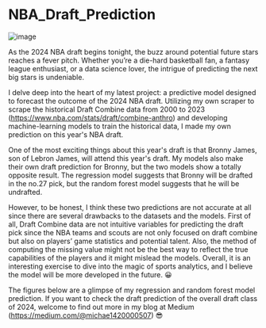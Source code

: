 # NBA_Draft_Prediction

![image](https://github.com/user-attachments/assets/3aa45c9f-a006-4d31-ba54-47e883aa017a)

As the 2024 NBA draft begins tonight, the buzz around potential future stars reaches a fever pitch. Whether you’re a die-hard basketball fan, a fantasy league enthusiast, or a data science lover, the intrigue of predicting the next big stars is undeniable.

I delve deep into the heart of my latest project: a predictive model designed to forecast the outcome of the 2024 NBA draft. Utilizing my own scraper to scrape the historical Draft Combine data from 2000 to 2023 (https://www.nba.com/stats/draft/combine-anthro) and developing machine-learning models to train the historical data, I made my own prediction on this year's NBA draft.

One of the most exciting things about this year's draft is that Bronny James, son of Lebron James, will attend this year's draft. My models also make their own draft prediction for Bronny, but the two models show a totally opposite result. The regression model suggests that Bronny will be drafted in the no.27 pick, but the random forest model suggests that he will be undrafted. 

However, to be honest, I think these two predictions are not accurate at all since there are several drawbacks to the datasets and the models. First of all, Draft Combine data are not intuitive variables for predicting the draft pick since the NBA teams and scouts are not only focused on draft combine but also on players’ game statistics and potential talent. Also, the method of computing the missing value might not be the best way to reflect the true capabilities of the players and it might mislead the models. Overall, it is an interesting exercise to dive into the magic of sports analytics, and I believe the model will be more developed in the future. 😀 

The figures below are a glimpse of my regression and random forest model prediction. If you want to check the draft prediction of the overall draft class of 2024, welcome to find out more in my blog at Medium (https://medium.com/@michae1420000507) 😎
